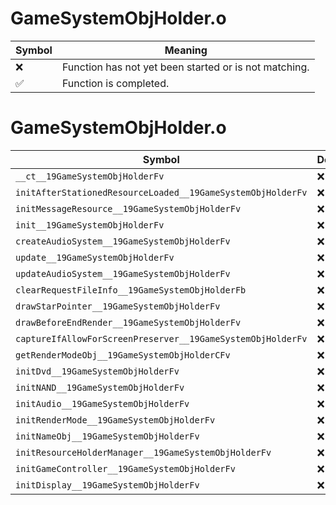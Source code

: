 # GameSystemObjHolder.o
| Symbol | Meaning 
| ------------- | ------------- 
| :x: | Function has not yet been started or is not matching. 
| :white_check_mark: | Function is completed. 


# GameSystemObjHolder.o
| Symbol | Decompiled? |
| ------------- | ------------- |
| `__ct__19GameSystemObjHolderFv` | :x: |
| `initAfterStationedResourceLoaded__19GameSystemObjHolderFv` | :x: |
| `initMessageResource__19GameSystemObjHolderFv` | :x: |
| `init__19GameSystemObjHolderFv` | :x: |
| `createAudioSystem__19GameSystemObjHolderFv` | :x: |
| `update__19GameSystemObjHolderFv` | :x: |
| `updateAudioSystem__19GameSystemObjHolderFv` | :x: |
| `clearRequestFileInfo__19GameSystemObjHolderFb` | :x: |
| `drawStarPointer__19GameSystemObjHolderFv` | :x: |
| `drawBeforeEndRender__19GameSystemObjHolderFv` | :x: |
| `captureIfAllowForScreenPreserver__19GameSystemObjHolderFv` | :x: |
| `getRenderModeObj__19GameSystemObjHolderCFv` | :x: |
| `initDvd__19GameSystemObjHolderFv` | :x: |
| `initNAND__19GameSystemObjHolderFv` | :x: |
| `initAudio__19GameSystemObjHolderFv` | :x: |
| `initRenderMode__19GameSystemObjHolderFv` | :x: |
| `initNameObj__19GameSystemObjHolderFv` | :x: |
| `initResourceHolderManager__19GameSystemObjHolderFv` | :x: |
| `initGameController__19GameSystemObjHolderFv` | :x: |
| `initDisplay__19GameSystemObjHolderFv` | :x: |
